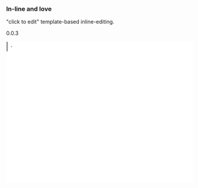 ### In-line and love

"click to edit" template-based inline-editing. 

0.0.3

![Screengif](https://raw.githubusercontent.com/matthewstokeley/inlineandlove/init/inlineandlove-example.gif)

